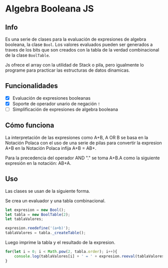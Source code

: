 # Algebra Booleana JS
## Info
Es una serie de clases para la evaluación de expresiones de algebra
booleana, la clase `Bool`. Los valores evaluados pueden ser generados a traves de 
los bits que son creados con la tabla de la verdad combinacional de la clase `BoolTable`.

Js ofrece el array con la utilidad de Stack o pila, pero igualmente lo 
programe para practicar las estructuras de datos dinamicas.

## Funcionalidades
- [x] Evaluación de expresiones booleanas
- [x] Soporte de operador unario de negación `!`
- [ ] Simplificación de expresiones de algebra booleana

## Cómo funciona
La interpretación de las expresiones como A+B, A OR B se basa en la Notación Polaca
con el uso de una serie de pilas para convertir la expresion A+B en la Notación Polaca
infija A+B = AB+.

Para la precedencia del operador AND "." se toma A+B.A como la siguiente expresión
en la notación: AB+A.

## Uso
Las clases se usan de la siguiente forma.

Se crea un evaluador y una tabla combinacional.
```javascript
let expresion = new Bool();
let tabla = new BoolTable(2);
let tablaValores;

expresion.reedefine('(a+b)');
tablaValores = tabla._createTable();
```
Luego imprime la tabla y el resultado de la expresion.
```javascript
for(let i = 0; i < Math.pow(2, tabla.order); i++){
	console.log(tablaValores[i] + ' = ' + expresion.reeval(tablaValores[i]));
}
```
